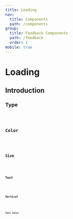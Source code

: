 ```yaml
---
title: Loading
nav:
  title: Components
  path: /components
group:
  title: Feedback Components
  path: /feedback
  order: 1
mobile: true
---
```


# Loading

## Introduction
### Type
<code src="./examples/LoadingType.tsx" />

### Color
<code src="./examples/CustomColor.tsx" />

### Size
<code src="./examples/CustomSize.tsx" />

### Text
<code src="./examples/LoadingText.tsx" />

### Vertical
<code src="./examples/Vertical.tsx" />

### Text Color
<code src="./examples/CustomTextColor.tsx" />
